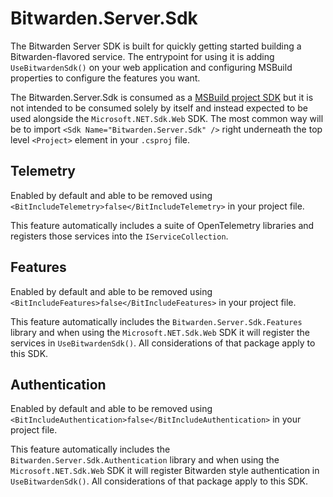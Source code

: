 # Bitwarden.Server.Sdk

The Bitwarden Server SDK is built for quickly getting started building
a Bitwarden-flavored service. The entrypoint for using it is adding `UseBitwardenSdk()`
on your web application and configuring MSBuild properties to configure the features you
want.

The Bitwarden.Server.Sdk is consumed as a [MSBuild project SDK](https://learn.microsoft.com/en-us/visualstudio/msbuild/how-to-use-project-sdk?view=vs-2022)
but it is not intended to be consumed solely by itself and instead expected to be used alongside the
`Microsoft.NET.Sdk.Web` SDK. The most common way will be to import `<Sdk Name="Bitwarden.Server.Sdk" />`
right underneath the top level `<Project>` element in your `.csproj` file.

## Telemetry

Enabled by default and able to be removed using `<BitIncludeTelemetry>false</BitIncludeTelemetry>`
in your project file.

This feature automatically includes a suite of OpenTelemetry libraries and registers those services
into the `IServiceCollection`.

## Features

Enabled by default and able to be removed using `<BitIncludeFeatures>false</BitIncludeFeatures>` in
your project file.

This feature automatically includes the `Bitwarden.Server.Sdk.Features` library and when using the
`Microsoft.NET.Sdk.Web` SDK it will register the services in `UseBitwardenSdk()`. All considerations
of that package apply to this SDK.

## Authentication

Enabled by default and able to be removed using
`<BitIncludeAuthentication>false</BitIncludeAuthentication>` in your project file.

This feature automatically includes the `Bitwarden.Server.Sdk.Authentication` library and when using
the `Microsoft.NET.Sdk.Web` SDK it will register Bitwarden style authentication in
`UseBitwardenSdk()`. All considerations of that package apply to this SDK.
